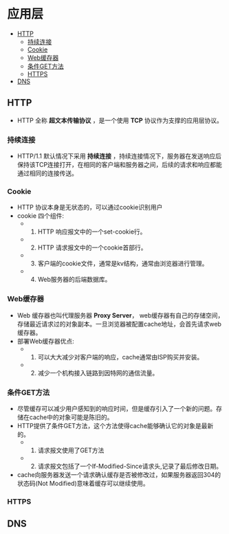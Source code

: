 # 应用层

* [HTTP](#HTTP)
    * [持续连接](#持续连接)
    * [Cookie](#Cookie)
    * [Web缓存器](#Web缓存器)
    * [条件GET方法](#条件Get方法)
    * [HTTPS](#HTTPS)
* [DNS](#DNS)

## HTTP
* HTTP 全称 __超文本传输协议__ ，是一个使用 __TCP__ 协议作为支撑的应用层协议。
### 持续连接
* HTTP/1.1 默认情况下采用 __持续连接__ ，持续连接情况下，服务器在发送响应后保持该TCP连接打开，在相同的客户端和服务器之间，后续的请求和响应都能通过相同的连接传送。
### Cookie
* HTTP 协议本身是无状态的，可以通过cookie识别用户
* cookie 四个组件:
    * 1. HTTP 响应报文中的一个set-cookie行。
    * 2. HTTP 请求报文中的一个cookie首部行。
    * 3. 客户端的cookie文件，通常是kv结构，通常由浏览器进行管理。
    * 4. Web服务器的后端数据库。
### Web缓存器
* Web 缓存器也叫代理服务器 __Proxy Server__， web缓存器有自己的存储空间，存储最近请求过的对象副本。一旦浏览器被配置cache地址，会首先请求web缓存器。
* 部署Web缓存器优点:
    * 1. 可以大大减少对客户端的响应，cache通常由ISP购买并安装。
    * 2. 减少一个机构接入链路到因特网的通信流量。

### 条件GET方法
* 尽管缓存可以减少用户感知到的响应时间，但是缓存引入了一个新的问题。存储在cache中的对象可能是陈旧的。
* HTTP提供了条件GET方法，这个方法使得cache能够确认它的对象是最新的。
    * 1. 请求报文使用了GET方法
    * 2. 请求报文包括了一个If-Modified-Since请求头,记录了最后修改日期。
* cache向服务器发送一个请求确认缓存是否被修改过，如果服务器返回304的状态码(Not Modified)意味着缓存可以继续使用。

### HTTPS

## DNS


